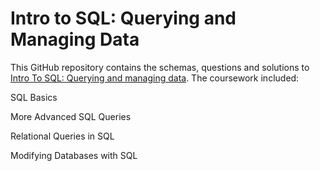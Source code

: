 # Intro to SQL: Querying and Managing Data

This GitHub repository contains the schemas, questions and solutions to [Intro To SQL: Querying and managing data](https://www.khanacademy.org/computing/computer-programming/sql). The coursework included:

SQL Basics

More Advanced SQL Queries

Relational Queries in SQL

Modifying Databases with SQL
